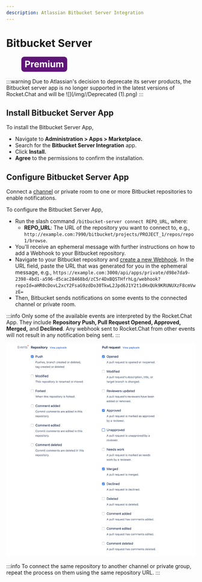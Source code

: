 ```yaml
---
description: Atlassian Bitbucket Server Integration
---
```


# Bitbucket Server

<figure><img src="/img/Premium.svg" alt=""></img><figcaption></figcaption></figure>

:::warning
Due to Atlassian's decision to deprecate its server products, the Bitbucket server app is no longer supported in the latest versions of Rocket.Chat and will be ![](/img//Deprecated (1).png)
:::

## Install Bitbucket Server App

To install the Bitbucket Server App,

* Navigate to **Administration > Apps > Marketplace.**
* Search for the **Bitbucket Server Integration** app.
* Click **Install.**
* **Agree** to the permissions to confirm the installation.

## Configure Bitbucket Server App

Connect a [channel](../../../../use-rocket.chat/user-guides/rooms/channels/) or private room to one or more Bitbucket repositories to enable notifications.

To configure the Bitbucket Server App,&#x20;

* Run the slash command `/bitbucket-server connect REPO_URL`, where:
  * **REPO\_URL**: The URL of the repository you want to connect to, e.g., `http://example.com:7990/bitbucket/projects/PROJECT_1/repos/repo1/browse`.
* You'll receive an ephemeral message with further instructions on how to add a Webhook to your Bitbucket repository.
* Navigate to your Bitbucket repository and [create a new Webhook](https://confluence.atlassian.com/bitbucketserver/managing-webhooks-in-bitbucket-server-938025878.html). In the URL field, paste the URL that was generated for you in the ephemeral message, e.g., `https://example.com:3000/api/apps/private/d98e7da9-2398-4bd1-a596-d5cac28468bd/zC5r4DxBQSTHfrhLg/webhook?repoId=aHR0cDovL2xcY2FsaG9zdDo30TkwL2Jpd6J1Y2t1dHxQUk9KRUNUXzF8cmVwzE=`
* Then, Bitbucket sends notifications on some events to the connected channel or private room.

:::info
Only some of the available events are interpreted by the Rocket.Chat App. They include **Repository Push, Pull Request Opened, Approved, Merged,** and **Declined**. Any webhook sent to Rocket.Chat from other events will not result in any notification being sent.
:::

![Example of chosen events](/img/image3.png)

:::info
To connect the same repository to another channel or private group, repeat the process on them using the same repository URL.
:::
